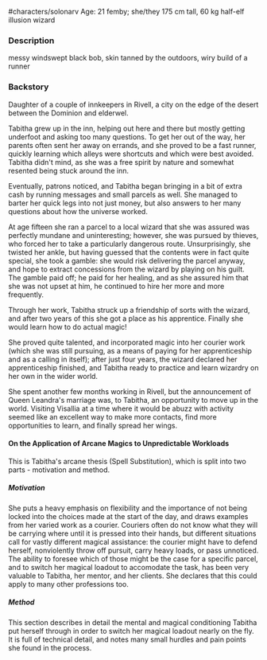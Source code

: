 #characters/solonarv
Age: 21
femby; she/they
175 cm tall, 60 kg
half-elf illusion wizard

### Description
messy windswept black bob, skin tanned by the outdoors, wiry build of a runner

### Backstory
Daughter of a couple of innkeepers in Rivell, a city on the edge of the desert between the Dominion and elderwel.

Tabitha grew up in the inn, helping out here and there but mostly getting underfoot and asking too many questions. To get her out of the way, her parents often sent her away on errands, and she proved to be a fast runner, quickly learning which alleys were shortcuts and which were best avoided. Tabitha didn't mind, as she was a free spirit by nature and somewhat resented being stuck around the inn.

Eventually, patrons noticed, and Tabitha began bringing in a bit of extra cash by running messages and small parcels as well. She managed to barter her quick legs into not just money, but also answers to her many questions about how the universe worked.

At age fifteen she ran a parcel to a local wizard that she was assured was perfectly mundane and uninteresting; however, she was pursued by thieves, who forced her to take a particularly dangerous route. Unsurprisingly, she twisted her ankle, but having guessed that the contents were in fact quite special, she took a gamble: she would risk delivering the parcel anyway, and hope to extract concessions from the wizard by playing on his guilt. The gamble paid off; he paid for her healing, and as she assured him that she was not upset at him, he continued to hire her more and more frequently.

Through her work, Tabitha struck up a friendship of sorts with the wizard, and after two years of this she got a place as his apprentice. Finally she would learn how to do actual magic!

She proved quite talented, and incorporated magic into her courier work (which she was still pursuing, as a means of paying for her apprenticeship and as a calling in itself); after just four years, the wizard declared her apprenticeship finished, and Tabitha ready to practice and learn wizardry on her own in the wider world.

She spent another few months working in Rivell, but the announcement of Queen Leandra's marriage was, to Tabitha, an opportunity to move up in the world. Visiting Visallia at a time where it would be abuzz with activity seemed like an excellent way to make more contacts, find more opportunities to learn, and finally spread her wings.

#### On the Application of Arcane Magics to Unpredictable Workloads
This is Tabitha's arcane thesis (Spell Substitution), which is split into two parts - motivation and method.

##### Motivation
She puts a heavy emphasis on flexibility and the importance of not being locked into the choices made at the start of the day, and draws examples from her varied work as a courier. Couriers often do not know what they will be carrying where until it is pressed into their hands, but different situations call for vastly different magical assistance: the courier might have to defend herself, nonviolently throw off pursuit, carry heavy loads, or pass unnoticed. The ability to foresee which of those might be the case for a specific parcel, and to switch her magical loadout to accomodate the task, has been very valuable to Tabitha, her mentor, and her clients. She declares that this could apply to many other professions too.

##### Method
This section describes in detail the mental and magical conditioning Tabitha put herself through in order to switch her magical loadout nearly on the fly. It is full of technical detail, and notes many small hurdles and pain points she found in the process.